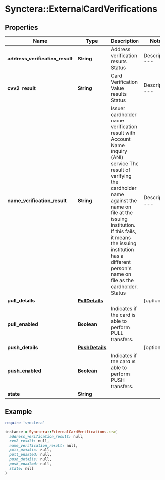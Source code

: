 # Synctera::ExternalCardVerifications

## Properties

| Name | Type | Description | Notes |
| ---- | ---- | ----------- | ----- |
| **address_verification_result** | **String** | Address verification results  Status | Description --- | --- VERIFIED | AVS verified NOT_VERIFIED | AVS not verified ADDRESS_MISMATCH | ZIP code match, address no match ZIP_MISMATCH | Address match, ZIP code no match ADDRESS_AND_ZIP_MISMATCH | Address and ZIP code no match  |  |
| **cvv2_result** | **String** | Card Verification Value results  Status | Description --- | --- VERIFIED | CVV and expiration date verified NOT_VERIFIED | CVV and expiration date not verified CVV_MISMATCH | Either CVV or expiration date does not match NOT_SUPPORTED | Issuer does not participate in CVV2 service  |  |
| **name_verification_result** | **String** | Issuer cardholder name verification result with Account Name Inquiry (ANI) service The result of verifying the cardholder name against the name on file at the issuing institution. If this fails, it means the issuing institution has a different person&#39;s name on file as the cardholder.  Status | Description --- | --- VERIFIED | ANI Name verified NOT_VERIFIED | ANI Name not verified NOT_SUPPORTED | Issuer does not participate in ANI service NAME_MISMATCH | ANI Name does not match  |  |
| **pull_details** | [**PullDetails**](PullDetails.md) |  | [optional] |
| **pull_enabled** | **Boolean** | Indicates if the card is able to perform PULL transfers. |  |
| **push_details** | [**PushDetails**](PushDetails.md) |  | [optional] |
| **push_enabled** | **Boolean** | Indicates if the card is able to perform PUSH transfers. |  |
| **state** | **String** |  |  |

## Example

```ruby
require 'synctera'

instance = Synctera::ExternalCardVerifications.new(
  address_verification_result: null,
  cvv2_result: null,
  name_verification_result: null,
  pull_details: null,
  pull_enabled: null,
  push_details: null,
  push_enabled: null,
  state: null
)
```


